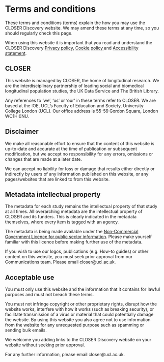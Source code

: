 
<div class="row">
  <div class="col-sm-8">

<h1><b>Terms and conditions</b></h1>


<p>These terms and conditions (terms) explain the how you may use the CLOSER Discovery website. We may amend these terms at any time, so you should regularly check this page.</p>


<p>When using this website it is important that you read and understand the CLOSER Discovery <a href="/page/privacy-policy/7"> Privacy policy</a>, <a href="/page/cookies/8"> Cookie policy </a> and <a href="https://www.ucl.ac.uk/accessibility/digital-accessibility-statements/closer-discovery-accessibility-statement" target="_blank" rel="noopener noreferrer">Accessibility statement</a>.</p>

<h2><b>CLOSER</b></h2>

<p>This website is managed by CLOSER, the home of longitudinal research. We are the interdisciplinary partnership of leading social and biomedical longitudinal population studies, the UK Data Service and The British Library.  
</p>

<p>Any references to ‘we’, ‘us’ or ‘our’ in these terms refer to CLOSER. We are based at the IOE, UCL’s Faculty of Education and Society, University College London (UCL). Our office address is 55-59 Gordon Square, London WC1H 0NU. 
</p>

<h2><b>Disclaimer </b></h2>

<p>We make all reasonable effort to ensure that the content of this website is up-to-date and accurate at the time of publication or subsequent modification, but we accept no responsibility for any errors, omissions or changes that are made at a later date.  
</p>

<p>We can accept no liability for loss or damage that results either directly or indirectly by users of any information published on this website, or any pages/websites that are linked to from this website.  
</p>


<h2><b>Metadata intellectual property</b></h2>
<p>The metadata for each study remains the intellectual property of that study at all times. All overarching metadata are the intellectual property of CLOSER and its funders. This is clearly indicated in the metadata themselves, where every item is tagged with an agency.</p>

<p>The metadata is being made available under the <a href="https://www.nationalarchives.gov.uk/doc/non-commercial-government-licence" target="_blank" rel="noopener noreferrer">Non-Commercial Government Licence for public sector information</a>. Please make yourself familiar with this licence before making further use of the metadata.</p>


<p>If you wish to use our logos, publications (e.g. How-to guides) or other content on this website, you must seek prior approval from our Communications team. Please email closer@ucl.ac.uk.
</p>

<h2><b>Acceptable use</b></h2>

<p>You must only use this website and the information that it contains for lawful purposes and must not breach these terms.  
</p>


<p>You must not infringe copyright or other proprietary rights, disrupt how the website works, interfere with how it works (such as breaking security), or facilitate transmission of a virus or material that could potentially damage the website. By using this website you also agree not to use information from the website for any unrequested purpose such as spamming or sending bulk emails.  
</p>


<p>We welcome you adding links to the CLOSER Discovery website on your website without seeking prior approval.  
</p>


<p>For any further information, please email closer@ucl.ac.uk. 
</p>


<p>
</p>

</div></div>
